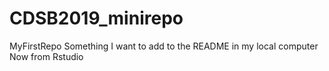 # CDSB2019_minirepo
MyFirstRepo
Something I want to add to the README in my local computer
Now from Rstudio
